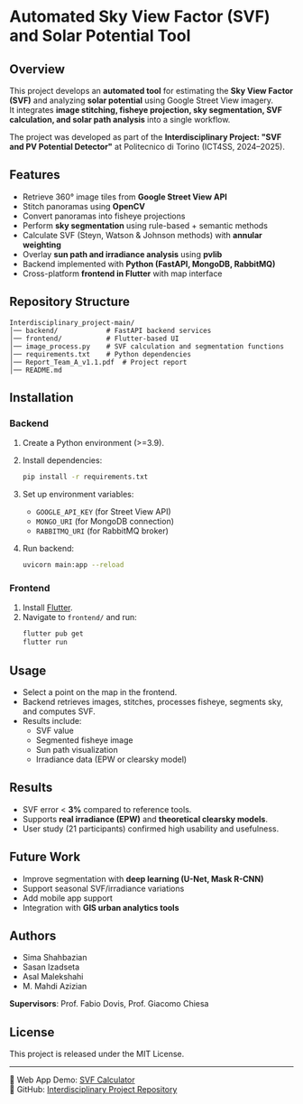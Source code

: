 # Automated Sky View Factor (SVF) and Solar Potential Tool

## Overview
This project develops an **automated tool** for estimating the **Sky View Factor (SVF)** and analyzing **solar potential** using Google Street View imagery.  
It integrates **image stitching, fisheye projection, sky segmentation, SVF calculation, and solar path analysis** into a single workflow.  

The project was developed as part of the **Interdisciplinary Project: "SVF and PV Potential Detector"** at Politecnico di Torino (ICT4SS, 2024–2025).  

## Features
- Retrieve 360° image tiles from **Google Street View API**  
- Stitch panoramas using **OpenCV**  
- Convert panoramas into fisheye projections  
- Perform **sky segmentation** using rule-based + semantic methods  
- Calculate SVF (Steyn, Watson & Johnson methods) with **annular weighting**  
- Overlay **sun path and irradiance analysis** using **pvlib**  
- Backend implemented with **Python (FastAPI, MongoDB, RabbitMQ)**  
- Cross-platform **frontend in Flutter** with map interface  

## Repository Structure
```
Interdisciplinary_project-main/
│── backend/            # FastAPI backend services
│── frontend/           # Flutter-based UI
│── image_process.py    # SVF calculation and segmentation functions
│── requirements.txt    # Python dependencies
│── Report_Team_A_v1.1.pdf  # Project report
│── README.md
```

## Installation

### Backend
1. Create a Python environment (>=3.9).  
2. Install dependencies:
   ```bash
   pip install -r requirements.txt
   ```
3. Set up environment variables:
   - `GOOGLE_API_KEY` (for Street View API)  
   - `MONGO_URI` (for MongoDB connection)  
   - `RABBITMQ_URI` (for RabbitMQ broker)

4. Run backend:
   ```bash
   uvicorn main:app --reload
   ```

### Frontend
1. Install [Flutter](https://flutter.dev/).  
2. Navigate to `frontend/` and run:
   ```bash
   flutter pub get
   flutter run
   ```

## Usage
- Select a point on the map in the frontend.  
- Backend retrieves images, stitches, processes fisheye, segments sky, and computes SVF.  
- Results include:
  - SVF value  
  - Segmented fisheye image  
  - Sun path visualization  
  - Irradiance data (EPW or clearsky model)

## Results
- SVF error < **3%** compared to reference tools.  
- Supports **real irradiance (EPW)** and **theoretical clearsky models**.  
- User study (21 participants) confirmed high usability and usefulness.  

## Future Work
- Improve segmentation with **deep learning (U-Net, Mask R-CNN)**  
- Support seasonal SVF/irradiance variations  
- Add mobile app support  
- Integration with **GIS urban analytics tools**  

## Authors
- Sima Shahbazian  
- Sasan Izadseta  
- Asal Malekshahi  
- M. Mahdi Azizian  

**Supervisors**: Prof. Fabio Dovis, Prof. Giacomo Chiesa  

## License
This project is released under the MIT License.

---
📌 Web App Demo: [SVF Calculator](http://polito-svf-calcuator.s3.us-east-1.amazonaws.com/index.html)  
📌 GitHub: [Interdisciplinary Project Repository](https://github.com/isadseta/Interdisciplinary_project)  
